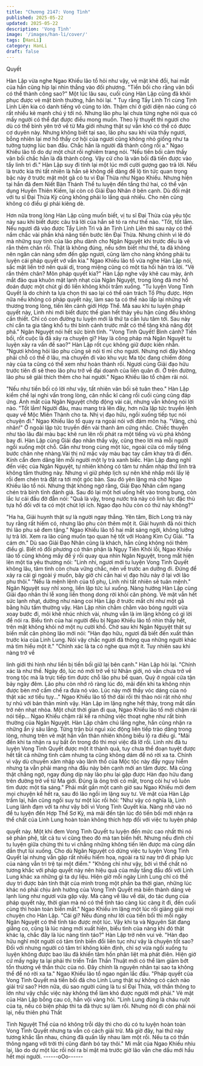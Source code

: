 ```yaml
---
title: "Chương 2147: Vong Tình"
published: 2025-05-22
updated: 2025-05-22
description: 'Vong Tình'
image: '/images/han-li/cover/'
tags: [HanLi]
category: HanLi
draft: false
---
```


Quyết

Hàn Lập vừa nghe Ngao Khiếu lão tổ hỏi như vậy, vẻ mặt khẽ đổi,
hai mắt của hắn cũng híp lại nhìn thẳng vào đối phương.
"Tiền bối cho rằng vãn bối có thể thành công sao?" Một lúc lâu
sau, cuối cùng Hàn Lập cũng đã khôi phục được vẻ mặt bình
thường, hắn hỏi lại.
" Tuy rằng Tẩy Linh Trì cùng Tịnh Linh Liên kia có danh tiếng vô
cùng to lớn. Thậm chí ở giới diện nào cũng có rất nhiều kẻ mạnh
chú ý tới nó. Nhưng lão phu lại chưa từng nghe nói qua có mấy
người có thể đạt được điều mong muốn. Theo lý thuyết thì ngươi
cho dù có thể bình yên trở về từ Ma giới nhưng thật sự vẫn khó có
thể có được cơ duyên này. Nhưng không biết tại sao, lão phu sau
khi vừa thấy ngươi, bỗng nhiên lại mơ hồ thấy cơ hội của ngươi
cũng không nhỏ giống như ta tưởng tượng lúc ban đầu. Chắc hẳn
là người đã thành công rồi a." Ngao Khiếu lão tổ do dự một chút
rồi nghiêm trang nói.
"Nếu tiền bối cảm thấy vãn bối chắc hẳn là đã thành công. Vậy cứ
cho là vãn bối đã tiến được vào tẩy linh trì đi." Hàn Lập suy đi tính
lại một lúc mới cười gượng gạo trả lời.
Nếu là trước kia thì tất nhiên là hắn sẽ không dễ dàng để lộ tin
tức quan trọng bậc này ở trước mặt một gã có tu vi Đại Thừa như
Ngao Khiếu.
Nhưng hiện tại hắn đã đem Niết Bàn Thánh Thể tu luyện đến tầng
thứ hai, có thể vận dụng Huyền Thiên Kiếm, lại còn có Giải Đạo
Nhân ở bên cạnh. Dù đối mặt với tu sĩ Đại Thừa Kỳ cũng không
phải lo lắng quá nhiều. Cho nên cũng không có điều gì phải kiêng
dè.

Hơn nữa trong lòng Hàn Lập cũng muốn biết, vị tu sĩ Đại Thừa
của yêu tộc này sau khi biết được câu trả lời của hắn sẽ tỏ ra như
thế nào.
"Tốt, tốt lắm. Nếu ngươi đã vào được Tẩy Linh Trì và ăn Tịnh Linh
Liên thì sau này có thể nắm chắc vài phần khả năng tiến bước lên
Đại Thừa. Nhưng chính vì lẽ đó mà những suy tính của lão phu
dành cho Ngân Nguyệt khi trước đều là vẽ rắn thêm chân rồi. Thật
là không đúng, nếu sớm biết như thế, ta đã không nên ngăn cản
nàng sớm đến gặp ngươi, cũng làm cho nàng không phải tu luyện
cái pháp quyết vớ vẩn kia." Ngao Khiếu lão tổ vừa nghe Hàn Lập
nói, sắc mặt liền trở nên quái dị, trong miệng cũng có một tia hối
hận trả lời.
"Vẽ rắn thêm chân? Môn pháp quyết kia?"
Hàn Lập nghe vậy khẽ cau mày, ánh mắt đảo qua khuôn mặt lạnh
nhạt của Ngân Nguyệt, trong lòng đã mơ hồ đoán được một chút
gì đó liền không khỏi trầm xuống.
"Tu luyện Vong Tình Quyết là do chính ta lựa chọn thì sao lại có
thể oán trách Tổ Phụ được. Hơn nữa nếu không có pháp quyết
này, làm sao ta có thể nào lấp lại những vết thương trong lòng,
tiến lên cảnh giới Hợp Thể. Mà sau khi tu luyện pháp quyết này,
Linh nhi mới biết được thế gian hết thảy yêu hận cũng đều không
cần thiết. Chỉ có con đường tu luyện mới là thứ ta cần lưu tâm tới.
Sau này chỉ cần ta gia tăng khổ tu thì bình cảnh trước mắt có thể
tăng khả năng đột phá." Ngân Nguyệt nói hết sức bình tĩnh.
"Vong Tình Quyết! Bình cảnh? Tiền bối, rốt cuộc là đã xảy ra
chuyện gì? Hay là công pháp mà Ngân Nguyệt tu luyện xảy ra
vấn đề sao?" Hàn Lập rốt cục không giữ được kiên nhẫn.
"Ngươi không hỏi lão phu cũng sẽ nói tỉ mỉ cho ngươi. Nhưng nơi
đây không phải chỗ có thể ở lâu, mà chuyến đi vào khu vực Ma
tộc đang chiếm đóng này của ta cũng có thể xem như hoàn thành
rồi. Ngươi cùng Giải đạo hữu trước tiên đi sẽ theo lão phu trở về
đại doanh của liên quân đi. Ở trên đường, lão phu sẽ giải thích
thêm cho hai người." Ngao Khiếu lão tổ chậm rãi nói.

"Nếu như tiền bối có lời như vậy, tất nhiên vãn bối sẽ tuân theo."
Hàn Lập kiềm chế lại nghi vấn trong lòng, cân nhắc kĩ càng rồi
cuối cùng cũng đáp ứng.
Ánh mắt của Ngân Nguyệt chớp động vài cái, nhưng vẫn không
nói lời nào.
"Tốt lắm! Người đâu, mau mang trà lên đây, hơn nữa lập tức
truyền lệnh quay về Mộc Miên Thành cho ta. Nhị vị đạo hữu, ngồi
xuống tiếp tục nói chuyện đi." Ngao Khiếu lão tổ quay ra ngoài nói
với đám môn hạ.
"Vâng, chủ nhân!"
Ở ngoài lập tức truyền đến vài thanh âm cứng nhắc. Chiếc thuyền
như tào lâu đài màu bạc khẽ run lên rồi phát ra một tiếng vù vù
phá không bay đi.
Hàn Lập cùng Giải đạo nhân thấy vậy, cũng theo lời mà mỗi
người ngồi xuống một chỗ.
Gần như trong cùng một lúc, ngoài cửa có mấy tiếng bước chân
nhẹ nhàng.Vài thị nữ mặc váy màu bạc tay cầm khay trà đi đến.
Kính cẩn đem dâng lên mỗi người một ly trà xanh biếc.
Hàn Lập đang nghĩ đến việc của Ngân Nguyệt, tự nhiên không có
tâm tư nhấm nháp thứ linh trà không tầm thường này.
Nhưng vì giữ phép lịch sự nên khẽ nhấp môi lấy lệ rồi đem chén
trà đặt ra tới một góc bàn. Sau đó yên lặng mà chờ Ngao Khiếu
lão tổ nói.
Nhưng thật không ngờ rằng, Giải Đạo Nhân cầm ngang chén trà
bình tĩnh đánh giá. Sau đó lại một hơi uống hết vào trong bụng,
còn lắc lư cái đầu đờ đẫn nói:
"Quả là vậy, trong nước trà này có linh lực đặc thù tựa hồ đối với
ta có một chút lợi ích. Ngao đạo hữu còn có thứ này không?"

"Ha ha, Giải huynh thật sự là người ngay thẳng. Yên tâm, Bích
Long trà này tuy rằng rất hiếm có, nhưng lão phu còn thêm một ít.
Giải huynh đã nói thích thì lão phu sẽ đem tặng." Ngao Khiếu lão
tổ hai mắt sáng ngời, không lưỡng lự trả lời.
Xem ra lão cũng muốn tạo quan hệ tốt với Hoàng Kim Cự Giải.
"Ta cám ơn." Dù sao Giải Đạo Nhân cũng là khách, hắn cũng
không nói thêm điều gì.
Biết rõ đối phương có thân phận là Ngụy Tiên Khôi lỗi, Ngao
Khiếu lão tổ cũng không mấy để ý rồi quay qua nhìn Ngân
Nguyệt, trong mắt hiện lên một tia yêu thương nói:
"Linh nhi, ngươi mới tu luyện Vong Tình Quyết không lâu, tâm tình
còn chưa vững chắc, nên về trước an dưỡng đi. Đừng để xảy ra
cái gì ngoài ý muốn, bây giờ chi cần hai vị đạo hữu này ở lại với
lão phu thôi."
"Nếu là mệnh lệnh của tổ phụ, Linh nhi tất nhiên sẽ tuân mệnh."
Ngân Nguyệt suy nhĩ xong, liền lập tức lui xuống.
Nàng hướng Hàn Lập cùng Giải đạo nhân thi lễ xong liền thong
dong rời khỏi căn phòng. Vẻ mặt vẫn hết sức lạnh nhạt, dường
như nàng coi Hàn Lập ở trước mắt chỉ như một gã bằng hữu tầm
thường vậy.
Hàn Lập nhìn chằm chằm vào bóng người vừa xoay bước đi, môi
khẽ nhúc nhích vài, nhưng vẫn là im lặng không có gì lời để nói
ra.
Biểu tình của hai người đều bị Ngao Khiếu lão tổ nhìn thấy hết,
trên mặt không khỏi nở một nụ cười khổ. Chờ sau khi Ngân
Nguyệt thật sự biến mất căn phòng lão mới nói:
"Hàn đạo hữu, ngươi đã biết đến xuất thân trước kia của Linh
Lung. Nói vậy chắc ngươi đã thông qua những người khác mà tìm
hiểu một ít."
"Chính xác là ta có nghe qua một ít. Tuy nhiên sau khi nàng trở về

linh giới thì hình như liền bị tiền bối giữ lại bên cạnh." Hàn Lập hỏi
lại.
"Chính xác là như thế. Ngày đó, lúc nó mới trở về từ Nhân giới, nó
vẫn chưa trở về trong tộc mà là trực tiếp tìm được chỗ lão phu bế
quan. Quỳ ở ngoài cửa tận bảy ngày đêm. Lão phu còn nhớ rõ
ràng lúc đó, mãi đến khi ta không nhịn được bèn mở cấm chế ra
đưa nó vào. Lúc này mới thấy vóc dáng của nó thật xác xơ tiều
tụy..." Ngao Khiếu lão tổ thở dài rồi thì thào nói rất nhỏ như tự nhủ
với bản thân mình vậy.
Hàn Lập im lặng nghe hết thảy, trong mắt dần trở nên nhạt nhòa.
Một chút thời gian đi qua, Ngao Khiếu lão tổ mới chậm rãi nói
tiếp…
Ngao Khiếu chậm rãi kể ra những việc thoạt nghe như rất bình
thường của Ngân Nguyệt. Hàn Lập chăm chú lắng nghe, hắn
cũng nhận ra những ẩn ý sâu lắng. Từng trận bùi nguì xúc động
liên tiếp trào dâng trong lòng, nhưng trên vẻ mặt hắn vẫn thản
nhiên không biểu lộ ra điều gì.
"Mãi đến khi ta nhận ra sự bất ổn trong đó thì mọi việc đã lỡ rồi.
Linh nhi đã tu luyện Vong Tình Quyết được một ít thành quả, tuy
chưa thể đoạn tuyệt được hết tất cả những tình cảm nhưng ta
cũng không dám để nó rời xa ta. Chính vì vậy dù chuyến xâm
nhập vào lãnh thổ của Mộc tộc này đầy nguy hiểm nhưng ta vẫn
phải mang nha đầu này bên cạnh mới an tâm được. Mà cũng thật
chẳng ngờ, ngay đúng dịp này lão phu lại gặp được Hàn đạo hữu
đang trên đường trở về từ Ma giới. Đúng là ông trời có mắt, trong
cõi hư vô luôn tìm được một tia sáng." Phải mất gần một canh giờ
sau Ngao Khiếu mới đem mọi chuyện kể hết ra, sau đó lão ngồi
im lặng suy tư.
Vẻ mặt của Hàn Lập trầm lại, hắn cũng ngồi suy tư một lúc rồi hỏi:
"Như vậy có nghĩa là, Linh Lung lãnh đạm với ta như vậy bởi vì
Vong Tình Quyết kia. Nàng nhờ vào nó để tu luyện đến Hợp Thể
Sơ Kỳ, mà mãi đến tận lúc đó tiền bối mới nhận ra thể chất của
Linh Lung hoàn toàn không thích hợp đối với việc tu luyện pháp

quyết này. Một khi đem Vong Tình Quyết tu luyện đến mức cao
nhất thì nó sẽ phản phệ, tất cả tu vi cũng theo đó mà tan biến hết.
Nhưng nếu đình chỉ tu luyện giữa chừng thì tu vi chẳng những
không tiến lên được mà cũng dần dần thụt lùi xuống. Cho dù
Ngân Nguyệt có dừng việc tu luyện Vong Tình Quyết lại nhưng
vẫn gặp rất nhiều hiểm họa, ngoài ra từ nay trở đi pháp lực của
nàng vẫn trì trệ tại một điểm."
"Không chỉ như vậy, bởi vì thể chất nó tương khắc với pháp quyết
này nên hiệu quả của mấy tầng đầu đối với Linh Lung khác xa
những gì ta dự liệu. Hiện giờ mỗi ngày Linh Lung chỉ có thể duy trì
được bản tính thật của mình trong một phần ba thời gian, những
lúc khác nó phải chịu ảnh hưởng của Vong Tình Quyết mà biến
thành dáng vẻ lạnh lùng như ngươi vừa gặp vậy. Mà càng về lâu
về dài, do tác dụng của pháp quyết này, thời gian mà nó có thể
tỉnh táo càng lúc càng ít đi, đến cuối cùng thì hoàn toàn biến mất."
Ngao Khiếu im lặng một lúc rồi giảng giải mọi chuyện cho Hàn
Lập.
"Cái gì? Nếu đúng như lời của tiền bối thì mỗi ngày Ngân Nguyệt
có thể tỉnh táo được một lúc. Vậy khi ta và Nguyên Sát đang giằng
co, cũng là lúc nàng mới xuất hiện, biểu tình của nàng khi đó thật
khác lạ, chắc đây là lúc nàng tỉnh táo?" Hàn Lập trở nên vui vẻ.
"Hàn đạo hữu nghĩ một người có tâm tình biến đổi liên tục như
vậy là chuyện tốt sao? Đối với nhưng người có tâm trí không kiên
định, chỉ sợ vừa ngồi xuống tu luyện không được bao lâu đã khiến
tâm hồn phân liệt mà phát điên. Hiện giờ cứ mấy ngày ta lại phải
thi triển Trấn Thần Thuật mới có thể làm giảm bớt tổn thương về
thần thức của nó. Đây chính là nguyên nhân tại sao ta không thể
để nó rời xa ta." Ngao Khiếu lão tổ ngao ngán lắc đầu.
"Pháp quyết của Vong Tình Quyết mà tiền bối đã cho Linh Lung
thật sự không có cách nào giải trừ sao? Hơn nữa, dù sao người
cũng là tu sĩ Đại Thừa, với thần thông to lớn như vậy chắc việc
này không thể làm khó được người mới phải." Vẻ mặt của Hàn
Lập bỗng cau có, hắn vội vàng hỏi.
"Linh Lung đúng là cháu ruột của ta, nếu có biện pháp thì ta đã
thực sự làm rồi. Nhưng nói đi còn phải nói lại, nếu thiên phú Thất

Tinh Nguyệt Thể của nó không trỗi dậy thì cho dù có tu luyện
hoàn toàn Vong Tình Quyết nhưng ta vẫn có cách giải trừ. Mà giờ
đây, hai thứ này tương khắc lẫn nhau, chúng đã quấn lấy nhau
làm một rồi. Nếu ta có thần thông ngang với trời thì cũng đành bó
tay thôi." Mi mắt của Ngao Khiếu nhíu lại, lão do dự một lúc rồi nói
ra bí mật mà trước giờ lão vẫn che dấu mới hầu hết mọi người.
------oOo------
